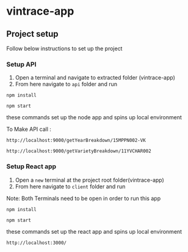 # vintrace-app

## Project setup
Follow below instructions to set up the project

### Setup API

1) Open a terminal and navigate to extracted folder (vintrace-app)
2) From here navigate to `api` folder and run 

```
npm install
```
```
npm start
```
these commands set up the node app and spins up local environment

To Make API call :

```
http://localhost:9000/getYearBreakdown/15MPPN002-VK
```
```
http://localhost:9000/getVarietyBreakdown/11YVCHAR002
```

### Setup React app

1) Open a `new` terminal at the project root folder(vintrace-app)
2) From here navigate to `client` folder and run 

Note: Both Terminals need to be open in order to run this app 

```
npm install
```
```
npm start
```
these commands set up the react app and spins up local environment

```
http://localhost:3000/
```